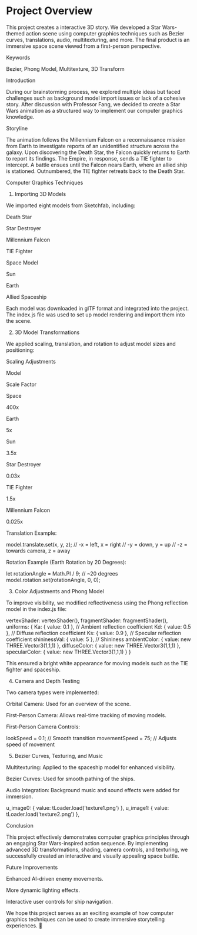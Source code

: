 

# **Project Overview**

This project creates a interactive 3D story. We developed a Star Wars-themed action scene using computer graphics techniques such as Bezier curves, translations, audio, multitexturing, and more. The final product is an immersive space scene viewed from a first-person perspective.

Keywords

Bezier, Phong Model, Multitexture, 3D Transform

Introduction

During our brainstorming process, we explored multiple ideas but faced challenges such as background model import issues or lack of a cohesive story. After discussion with Professor Fang, we decided to create a Star Wars animation as a structured way to implement our computer graphics knowledge.

Storyline

The animation follows the Millennium Falcon on a reconnaissance mission from Earth to investigate reports of an unidentified structure across the galaxy. Upon discovering the Death Star, the Falcon quickly returns to Earth to report its findings. The Empire, in response, sends a TIE fighter to intercept. A battle ensues until the Falcon nears Earth, where an allied ship is stationed. Outnumbered, the TIE fighter retreats back to the Death Star.

Computer Graphics Techniques

1. Importing 3D Models

We imported eight models from Sketchfab, including:

Death Star

Star Destroyer

Millennium Falcon

TIE Fighter

Space Model

Sun

Earth

Allied Spaceship

Each model was downloaded in glTF format and integrated into the project. The index.js file was used to set up model rendering and import them into the scene.

2. 3D Model Transformations

We applied scaling, translation, and rotation to adjust model sizes and positioning:

Scaling Adjustments

Model

Scale Factor

Space

400x

Earth

5x

Sun

3.5x

Star Destroyer

0.03x

TIE Fighter

1.5x

Millennium Falcon

0.025x

Translation Example:

model.translate.set(x, y, z);
// -x = left, x = right
// -y = down, y = up
// -z = towards camera, z = away

Rotation Example (Earth Rotation by 20 Degrees):

let rotationAngle = Math.PI / 9; // ~20 degrees
model.rotation.set(rotationAngle, 0, 0);

3. Color Adjustments and Phong Model

To improve visibility, we modified reflectiveness using the Phong reflection model in the index.js file:

vertexShader: vertexShader(),
fragmentShader: fragmentShader(),
uniforms: {
  Ka: { value: 0.1 }, // Ambient reflection coefficient
  Kd: { value: 0.5 }, // Diffuse reflection coefficient
  Ks: { value: 0.9 }, // Specular reflection coefficient
  shininessVal: { value: 5 }, // Shininess
  ambientColor: { value: new THREE.Vector3(1,1,1) },
  diffuseColor: { value: new THREE.Vector3(1,1,1) },
  specularColor: { value: new THREE.Vector3(1,1,1) }
}

This ensured a bright white appearance for moving models such as the TIE fighter and spaceship.

4. Camera and Depth Testing

Two camera types were implemented:

Orbital Camera: Used for an overview of the scene.

First-Person Camera: Allows real-time tracking of moving models.

First-Person Camera Controls:

lookSpeed = 0.1; // Smooth transition
movementSpeed = 75; // Adjusts speed of movement

5. Bezier Curves, Texturing, and Music

Multitexturing: Applied to the spaceship model for enhanced visibility.

Bezier Curves: Used for smooth pathing of the ships.

Audio Integration: Background music and sound effects were added for immersion.

u_image0: { value: tLoader.load('texture1.png') },
u_image1: { value: tLoader.load('texture2.png') },

Conclusion

This project effectively demonstrates computer graphics principles through an engaging Star Wars-inspired action sequence. By implementing advanced 3D transformations, shading, camera controls, and texturing, we successfully created an interactive and visually appealing space battle.

Future Improvements

Enhanced AI-driven enemy movements.

More dynamic lighting effects.

Interactive user controls for ship navigation.

We hope this project serves as an exciting example of how computer graphics techniques can be used to create immersive storytelling experiences. 🚀

